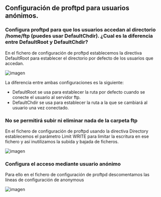 ## Configuración de proftpd para usuarios anónimos.
### Configura proftpd para que los usuarios accedan al directorio /home/ftp (puedes usar DefaultChdir). ¿Cual es la diferencia entre DefaultRoot y DefaultChdir?

En el fichero de configuración de proftpd establecemos la directiva DefaultRoot para establecer el directorio por defecto de los usuarios que accedan.

![imagen](https://github.com/CrqzyRod/SRI/assets/122454007/1b9f47df-df63-4d73-b59c-13605465bcfb)

La diferencia entre ambas configuraciones es la siguiente:
  - DefaultRoot se usa para establecer la ruta por defecto cuando se conecte el usuario al servidor ftp.
  - DefaultChdir se usa para establecer la ruta a la que se cambiará al usuario una vez conectado.

### No se permitirá subir ni eliminar nada de la carpeta ftp

En el fichero de configuración de proftpd usando la directiva Directory establecemos el parámetro Limit WRITE para limitar la escritura en ese fichero y así inutilizamos la subida y bajada de ficheros.

![imagen](https://github.com/CrqzyRod/SRI/assets/122454007/9564aad0-303d-47de-aadd-5ea9fa30f08b)

### Configura el acceso mediante usuario anónimo

Para ello en el fichero de configuración de proftpd descomentamos las líneas de configuración de anonymous

![imagen](https://github.com/CrqzyRod/SRI/assets/122454007/7a857696-7cf0-45c5-af99-602af26ed25c)

